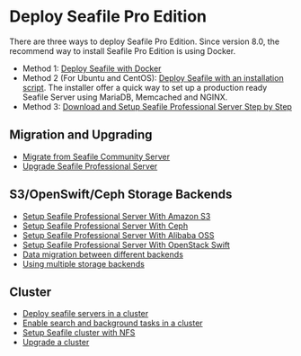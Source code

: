 # Deploy Seafile Pro Edition

There are three ways to deploy Seafile Pro Edition. Since version 8.0, the recommend way to install Seafile Pro Edition is using Docker.

- Method 1: [Deploy Seafile with Docker](../docker/pro-edition/deploy_seafile_pro_with_docker.md)
- Method 2 (For Ubuntu and CentOS): [Deploy Seafile with an installation script](https://github.com/haiwen/seafile-server-installer#auto-install-seafile-server-ce-and-pro). The installer offer a quick way to set up a production ready Seafile Server using MariaDB, Memcached and NGINX.
- Method 3: [Download and Setup Seafile Professional Server Step by Step](download_and_setup_seafile_professional_server.md)

## Migration and Upgrading

- [Migrate from Seafile Community Server](migrate_from_seafile_community_server.md)
- [Upgrade Seafile Professional Server](upgrading_seafile_professional_server.md)

## S3/OpenSwift/Ceph Storage Backends

- [Setup Seafile Professional Server With Amazon S3](setup_with_amazon_s3.md)
- [Setup Seafile Professional Server With Ceph](setup_with_ceph.md)
- [Setup Seafile Professional Server With Alibaba OSS](setup_with_oss.md)
- [Setup Seafile Professional Server With OpenStack Swift](setup_with_swift.md)
- [Data migration between different backends](migrate.md)
- [Using multiple storage backends](multiple_storage_backends.md)

## Cluster

- [Deploy seafile servers in a cluster](deploy_in_a_cluster.md)
- [Enable search and background tasks in a cluster](enable_search_and_background_tasks_in_a_cluster.md)
- [Setup Seafile cluster with NFS](setup_seafile_cluster_with_nfs.md)
- [Upgrade a cluster](upgrade_a_cluster.md)



